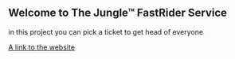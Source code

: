 ## Welcome to The Jungle™ FastRider Service
in this project you can pick a ticket to get head of everyone


[A link to the website][web]


[web]: https://talorlanczyk.github.io/fast-ride/